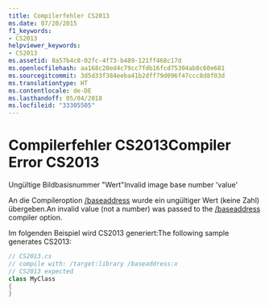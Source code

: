 ```yaml
---
title: Compilerfehler CS2013
ms.date: 07/20/2015
f1_keywords:
- CS2013
helpviewer_keywords:
- CS2013
ms.assetid: 8a57b4c8-02fc-4f73-b489-121ff468c17d
ms.openlocfilehash: aa168c28ed4c79cc7fdb16fcd75304ab8c60e681
ms.sourcegitcommit: 3d5d33f384eeba41b2dff79d096f47ccc8d8f03d
ms.translationtype: HT
ms.contentlocale: de-DE
ms.lasthandoff: 05/04/2018
ms.locfileid: "33305505"
---
```

# <a name="compiler-error-cs2013"></a><span data-ttu-id="e6c72-102">Compilerfehler CS2013</span><span class="sxs-lookup"><span data-stu-id="e6c72-102">Compiler Error CS2013</span></span>
<span data-ttu-id="e6c72-103">Ungültige Bildbasisnummer "Wert"</span><span class="sxs-lookup"><span data-stu-id="e6c72-103">Invalid image base number 'value'</span></span>  
  
 <span data-ttu-id="e6c72-104">An die Compileroption [/baseaddress](../../csharp/language-reference/compiler-options/baseaddress-compiler-option.md) wurde ein ungültiger Wert (keine Zahl) übergeben.</span><span class="sxs-lookup"><span data-stu-id="e6c72-104">An invalid value (not a number) was passed to the [/baseaddress](../../csharp/language-reference/compiler-options/baseaddress-compiler-option.md) compiler option.</span></span>  
  
 <span data-ttu-id="e6c72-105">Im folgenden Beispiel wird CS2013 generiert:</span><span class="sxs-lookup"><span data-stu-id="e6c72-105">The following sample generates CS2013:</span></span>  
  
```csharp  
// CS2013.cs  
// compile with: /target:library /baseaddress:x  
// CS2013 expected  
class MyClass  
{  
}  
```
